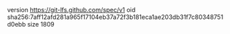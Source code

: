 version https://git-lfs.github.com/spec/v1
oid sha256:7aff12afd281a965f17104eb37a72f3b181eca1ae203db31f7c80348751d0ebb
size 1809
